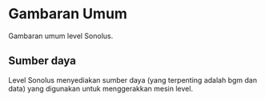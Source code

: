 # Gambaran Umum

Gambaran umum level Sonolus.

## Sumber daya

Level Sonolus menyediakan sumber daya (yang terpenting adalah bgm dan data) yang digunakan untuk menggerakkan mesin level.
